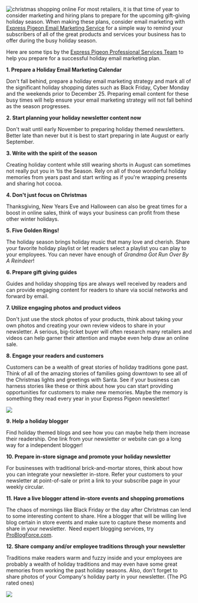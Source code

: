 ![christmas shopping online](${blog_base_url}/images/2012/photodune-454317-christmas-shopping-online-xs.jpeg "christmas shopping online")
For most retailers, it is that time of year to consider marketing
and hiring plans to prepare for the upcoming gift-giving holiday season.
When making these plans, consider email marketing with [Express Pigeon
Email Marketing Service](http://expresspigeon.com) for a simple way to remind your subscribers
of all of the great products and services your business has to offer
during the busy holiday season.

Here are some tips by the [Express Pigeon Professional Services Team](https://expresspigeon.com/tour)
to help you prepare for a successful holiday email marketing plan.

**1. Prepare a Holiday Email Marketing Calendar**

Don't fall behind, prepare a holiday email marketing strategy and mark
all of the significant holiday shopping dates such as Black Friday,
Cyber Monday and the weekends prior to December 25. Preparing email
content for these busy times will help ensure your email marketing
strategy will not fall behind as the season progresses.

**2. Start planning your holiday newsletter content now**

Don't wait until early November to preparing holiday themed newsletters.
Better late than never but it is best to start preparing in late August
or early September.

**3. Write with the spirit of the season**

Creating holiday content while still wearing shorts in August can
sometimes not really put you in ‘tis the Season. Rely on all of those
wonderful holiday memories from years past and start writing as if
you're wrapping presents and sharing hot cocoa.

**4. Don't just focus on Christmas**

Thanksgiving, New Years Eve and Halloween can also be great times for a
boost in online sales, think of ways your business can profit from these
other winter holidays.

**5. Five Golden Rings!**

The holiday season brings holiday music that many love and cherish.
Share your favorite holiday playlist or let readers select a playlist
you can play to your employees. You can never have enough of *Grandma
Got Run Over By A Reindeer*!

**6. Prepare gift giving guides**

Guides and holiday shopping tips are always well received by readers and
can provide engaging content for readers to share via social networks
and forward by email.

**7. Utilize engaging photos and product videos**

Don't just use the stock photos of your products, think about taking
your own photos and creating your own review videos to share in your
newsletter. A serious, big-ticket buyer will often research many
retailers and videos can help garner their attention and maybe even help
draw an online sale.

**8. Engage your readers and customers**

Customers can be a wealth of great stories of holiday traditions gone
past. Think of all of the amazing stories of families going downtown to
see all of the Christmas lights and greetings with Santa. See if your
business can harness stories like these or think about how you can start
providing opportunities for customers to make new memories. Maybe the
memory is something they read every year in your Express Pigeon
newsletter!

![](${blog_base_url}/images/2012/santa-claus_-blog-working-all-year-to-bring-you-christmas-cheer.jpg )

**9. Help a holiday blogger**

Find holiday themed blogs and see how you can maybe help them increase
their readership. One link from your newsletter or website can go a long
way for a independent blogger!

**10. Prepare in-store signage and promote your holiday newsletter**

For businesses with traditional brick-and-mortar stores, think about how
you can integrate your newsletter in-store. Refer your customers to your
newsletter at point-of-sale or print a link to your subscribe page in
your weekly circular.

**11. Have a live blogger attend in-store events and shopping
promotions**

The chaos of mornings like Black Friday or the day after Christmas can
lend to some interesting content to share. Hire a blogger that will be
willing live blog certain in store events and make sure to capture these
moments and share in your newsletter.  Need expert blogging services,
try [ProBlogForce.com](http://problogforce.com).

**12. Share company and/or employee traditions through your newsletter**

Traditions make readers warm and fuzzy inside and your employees are
probably a wealth of holiday traditions and may even have some great
memories from working the past holiday seasons. Also, don't forget to
share photos of your Company's holiday party in your newsletter. (The PG
rated ones)

![](${blog_base_url}/images/2012/162987_855718651109_4991459_n.jpeg)
